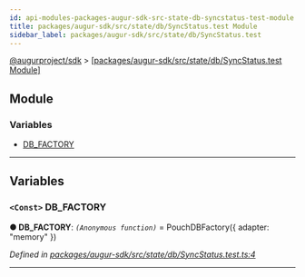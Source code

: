 ```yaml
---
id: api-modules-packages-augur-sdk-src-state-db-syncstatus-test-module
title: packages/augur-sdk/src/state/db/SyncStatus.test Module
sidebar_label: packages/augur-sdk/src/state/db/SyncStatus.test
---
```


[@augurproject/sdk](api-readme.md) > [[packages/augur-sdk/src/state/db/SyncStatus.test Module]](api-modules-packages-augur-sdk-src-state-db-syncstatus-test-module.md)

## Module

### Variables

* [DB_FACTORY](api-modules-packages-augur-sdk-src-state-db-syncstatus-test-module.md#db_factory)

---

## Variables

<a id="db_factory"></a>

### `<Const>` DB_FACTORY

**● DB_FACTORY**: *`(Anonymous function)`* =  PouchDBFactory({ adapter: "memory" })

*Defined in [packages/augur-sdk/src/state/db/SyncStatus.test.ts:4](https://github.com/AugurProject/augur/blob/b4365d6894/packages/augur-sdk/src/state/db/SyncStatus.test.ts#L4)*

___

